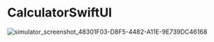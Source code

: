 # CalculatorSwiftUI
![simulator_screenshot_48301F03-D8F5-4482-A11E-9E739DC46168](https://github.com/priyanka-vithani/CalculatorSwiftUI/assets/39754730/9f8b098e-936d-417d-8805-afaa8d5b9fac)
